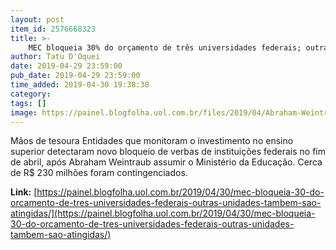 ```yaml
---
layout: post
item_id: 2576668323
title: >-
    MEC bloqueia 30% do orçamento de três universidades federais; outras unidades também são atingidas
author: Tatu D'Oquei
date: 2019-04-29 23:59:00
pub_date: 2019-04-29 23:59:00
time_added: 2019-04-30 19:38:38
category: 
tags: []
image: https://painel.blogfolha.uol.com.br/files/2019/04/Abraham-Weintraub.jpg
---
```


Mãos de tesoura Entidades que monitoram o investimento no ensino superior detectaram novo bloqueio de verbas de instituições federais no fim de abril, após Abraham Weintraub assumir o Ministério da Educação. Cerca de R$ 230 milhões foram contingenciados.

**Link:** [https://painel.blogfolha.uol.com.br/2019/04/30/mec-bloqueia-30-do-orcamento-de-tres-universidades-federais-outras-unidades-tambem-sao-atingidas/](https://painel.blogfolha.uol.com.br/2019/04/30/mec-bloqueia-30-do-orcamento-de-tres-universidades-federais-outras-unidades-tambem-sao-atingidas/)

